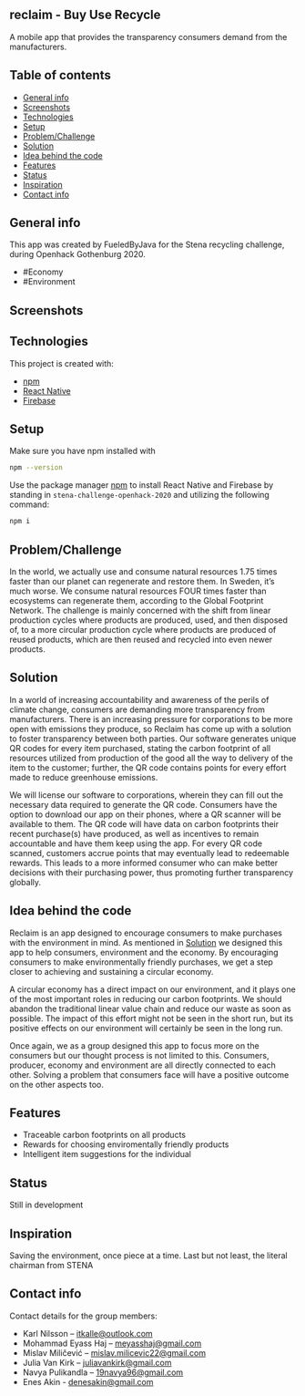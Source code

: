 ## reclaim - Buy Use Recycle
A mobile app that provides the transparency consumers demand from the manufacturers. 

## Table of contents
* [General info](#general-info)
* [Screenshots](#screenshots)
* [Technologies](#technologies)
* [Setup](#setup)
* [Problem/Challenge](#problemchallenge)
* [Solution](#Solution)
* [Idea behind the code](#idea-behind-the-code)
* [Features](#features)
* [Status](#status)
* [Inspiration](#inspiration)
* [Contact info](#contact-info)
## General info 
This app was created by FueledByJava for the Stena recycling challenge, during Openhack Gothenburg 2020. 
* #Economy 
* #Environment

## Screenshots

## Technologies
This project is created with:
* [npm](https://www.npmjs.com/)
* [React Native](https://reactnative.dev/)
* [Firebase](https://firebase.google.com/)

## Setup
Make sure you have npm installed with 
```bash 
npm --version
```

Use the package manager [npm](https://www.npmjs.com/get-npm) to install React Native and Firebase by standing in ```stena-challenge-openhack-2020``` and utilizing the following command:
```bash 
npm i
```

## Problem/Challenge
In the world, we actually use and consume natural resources 1.75 times faster than our planet can regenerate and restore them. In Sweden, it’s much worse. We consume natural resources FOUR times faster than ecosystems can regenerate them, according to the Global Footprint Network.
The challenge is mainly concerned with the shift from linear production cycles where products are produced, used, and then disposed of, to a more circular production cycle where products are produced of reused products, which are then reused and recycled into even newer products. 

## Solution
In a world of increasing accountability and awareness of the perils of climate change, consumers are demanding more transparency from manufacturers. There is an increasing pressure for corporations to be more open with emissions they produce, so Reclaim has come up with a solution to foster transparency between both parties. Our software generates unique QR codes for every item purchased, stating the carbon footprint of all resources utilized from production of the good all the way to delivery of the item to the customer; further, the QR code contains points for every effort made to reduce greenhouse emissions.

We will license our software to corporations, wherein they can fill out the necessary data required to generate the QR code. Consumers have the option to download our app on their phones, where a QR scanner will be available to them. The QR code will have data on carbon footprints their recent purchase(s) have produced, as well as incentives to remain accountable and have them keep using the app. For every QR code scanned, customers accrue points that may eventually lead to redeemable rewards. This leads to a more informed consumer who can make better decisions with their purchasing power, thus promoting further transparency globally.
 

## Idea behind the code
Reclaim is an app designed to encourage consumers to make purchases with the environment in mind. As mentioned in [Solution](#solution) we designed this app to help consumers, environment and the economy. By encouraging consumers to make environmentally friendly purchases, we get a step closer to achieving and sustaining a circular economy. 
 
A circular economy has a direct impact on our environment, and it plays one of the most important roles in reducing our carbon footprints. We should abandon the traditional linear value chain and reduce our waste as soon as possible. The impact of this effort might not be seen in the short run, but its positive effects on our environment will certainly be seen in the long run. 
 
Once again, we as a group designed this app to focus more on the consumers but our thought process is not limited to this. Consumers, producer, economy and environment are all directly connected to each other. Solving a problem that consumers face will have a positive outcome on the other aspects too.

## Features
* Traceable carbon footprints on all products
* Rewards for choosing enviromentally friendly products
* Intelligent item suggestions for the individual

## Status
Still in development

## Inspiration
Saving the environment, once piece at a time. Last but not least, the literal chairman from STENA

## Contact info
Contact details for the group members:
* Karl Nilsson – itkalle@outlook.com
* Mohammad Eyass Haj – meyasshaj@gmail.com
* Mislav Miličević – mislav.milicevic22@gmail.com
* Julia Van Kirk – juliavankirk@gmail.com
* Navya Pulikandla – 19navya96@gmail.com
* Enes Akin - denesakin@gmail.com


